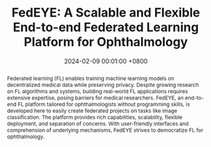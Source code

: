 ---
title: "FedEYE: A Scalable and Flexible End-to-end Federated Learning Platform for Ophthalmology"
date: 2024-02-09 00:01:00 +0800
selected: true
pub: "Patterns, Cell Press, JCR-Q1, IF=6.7"
pub_date: "(2024)"
abstract: >-
  Federated learning (FL) enables training machine learning models on decentralized medical data while preserving privacy. Despite growing research on FL algorithms and systems, building real-world FL applications requires extensive expertise, posing barriers for medical researchers. FedEYE, an end-to-end FL platform tailored for ophthalmologists without programming skills, is developed here to easily create federated projects on tasks like image classification. The platform provides rich capabilities, scalability, flexible deployment, and separation of concerns. With user-friendly interfaces and comprehension of underlying mechanisms, FedEYE strives to democratize FL for ophthalmology.
cover: /assets/images/covers/yan2024fedeye.jpg
authors:
  - Bingjie Yan*
  - Danmin Cao*
  - Xinlong Jiang
  - Yiqiang Chen†
  - Weiwei Dai†
  - Fan Dong
  - Wuliang Huang
  - Teng Zhang
  - Chenlong Gao
  - Qian Chen
  - Zhen Yan
  - Zhirui Wang

links: 
  Paper: https://www.cell.com/patterns/fulltext/S2666-3899(24)00019-9 
  Bib: bib/yan2024fedeye.txt
  Code: https://github.com/beiyuouo/FedEYE
  Page: https://www.bj-yan.top/FedEYE/
  Site: https://fedeye.aierchina.com/
---